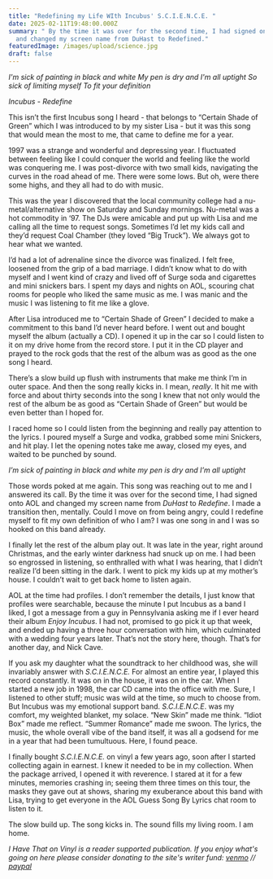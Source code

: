 ```yaml
---
title: "Redefining my Life WIth Incubus' S.C.I.E.N.C.E. "
date: 2025-02-11T19:48:00.000Z
summary: " By the time it was over for the second time, I had signed onto AOL
  and changed my screen name from DuHast to Redefined."
featuredImage: /images/upload/science.jpg
draft: false
---
```

*I'm sick of painting in black and white*
*My pen is dry and I'm all uptight*
*So sick of limiting myself*
*To fit your definition*

*Incubus - Redefine*

This isn’t the first Incubus song I heard - that belongs to “Certain Shade of Green” which I was introduced to by my sister Lisa - but it was this song that would mean the most to me, that came to define me for a year.

1997 was a strange and wonderful and depressing year. I fluctuated between feeling like I could conquer the world and feeling like the world was conquering me. I was post-divorce with two small kids, navigating the curves in the road ahead of me. There were some lows. But oh, were there some highs, and they all had to do with music.

This was the year I discovered that the local community college had a nu-metal/alternative show on Saturday and Sunday mornings. Nu-metal was a hot commodity in ‘97. The DJs were amicable and put up with Lisa and me calling all the time to request songs. Sometimes I’d let my kids call and they’d request Coal Chamber (they loved “Big Truck”). We always got to hear what we wanted.

I’d had a lot of adrenaline since the divorce was finalized. I felt free, loosened from the grip of a bad marriage. I didn’t know what to do with myself and I went kind of crazy and lived off of Surge soda and cigarettes and mini snickers bars. I spent my days and nights on AOL, scouring chat rooms for people who liked the same music as me. I was manic and the music I was listening to fit me like a glove.

After Lisa introduced me to “Certain Shade of Green” I decided to make a commitment to this band I’d never heard before. I went out and bought myself the album (actually a CD). I opened it up in the car so I could listen to it on my drive home from the record store. I put it in the CD player and prayed to the rock gods that the rest of the album was as good as the one song I heard.

There’s a slow build up flush with instruments that make me think I’m in outer space. And then the song really kicks in. I mean, *really*. It hit me with force and about thirty seconds into the song I knew that not only would the rest of the album be as good as “Certain Shade of Green” but would be even better than I hoped for.

I raced home so I could listen from the beginning and really pay attention to the lyrics. I poured myself a Surge and vodka, grabbed some mini Snickers, and hit play. I let the opening notes take me away, closed my eyes, and waited to be punched by sound.

*I’m sick of painting in black and white
my pen is dry and I’m all uptight*

Those words poked at me again. This song was reaching out to me and I answered its call. By the time it was over for the second time, I had signed onto AOL and changed my screen name from *DuHast* to *Redefine*. I made a transition then, mentally. Could I move on from being angry, could I redefine myself to fit my own definition of who I am? I was one song in and I was so hooked on this band already.

I finally let the rest of the album play out. It was late in the year, right around Christmas, and the early winter darkness had snuck up on me. I had been so engrossed in listening, so enthralled with what I was hearing, that I didn’t realize I’d been sitting in the dark. I went to pick my kids up at my mother’s house. I couldn’t wait to get back home to listen again.

AOL at the time had profiles. I don’t remember the details, I just know that profiles were searchable, because the minute I put Incubus as a band I liked, I got a message from a guy in Pennsylvania asking me if I ever heard their album *Enjoy Incubus*. I had not, promised to go pick it up that week, and ended up having a three hour conversation with him, which culminated with a wedding four years later. That’s not the story here, though. That’s for another day, and Nick Cave.

If you ask my daughter what the soundtrack to her childhood was, she will invariably answer with *S.C.I.E.N.C.E.* For almost an entire year, I played this record constantly. It was on in the house, it was on in the car. When I started a new job in 1998, the car CD came into the office with me. Sure, I listened to other stuff; music was wild at the time, so much to choose from. But Incubus was my emotional support band. *S.C.I.E.N.C.E*. was my comfort, my weighted blanket, my solace. “New Skin” made me think. “Idiot Box” made me reflect. “Summer Romance” made me swoon. The lyrics, the music, the whole overall vibe of the band itself, it was all a godsend for me in a year that had been tumultuous. Here, I found peace.

I finally bought *S.C.I.E.N.C.E.* on vinyl a few years ago, soon after I started collecting again in earnest. I knew it needed to be in my collection. When the package arrived, I opened it with reverence. I stared at it for a few minutes, memories crashing in; seeing them three times on this tour, the masks they gave out at shows, sharing my exuberance about this band with Lisa, trying to get everyone in the AOL Guess Song By Lyrics chat room to listen to it.

The slow build up. The song kicks in. The sound fills my living room. I am home.

*I Have That on Vinyl is a reader supported publication. If you enjoy what's going on here please consider donating to the site's writer fund: [venmo](https://account.venmo.com/u/Michele-Catalano2659) // [paypal](https://www.paypal.com/paypalme/goingitaloneny?country.x=US&locale.x=en_US)*

